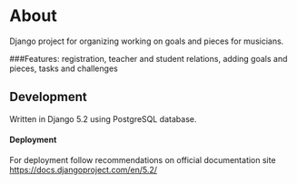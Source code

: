 # About
Django project for organizing working on goals and pieces for musicians.

###Features:
registration,
teacher and student relations,
adding goals and pieces,
tasks and challenges

## Development
Written in Django 5.2 using PostgreSQL database.

#### Deployment
For deployment follow recommendations on official documentation site https://docs.djangoproject.com/en/5.2/